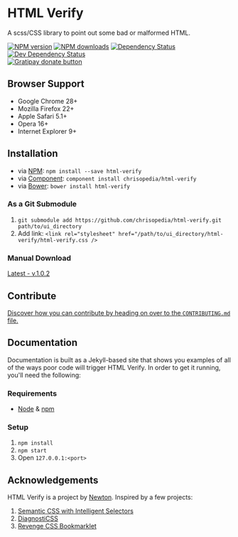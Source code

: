 # HTML Verify

A scss/CSS library to point out some bad or malformed HTML.

[![NPM version](https://img.shields.io/npm/v/html-verify.svg)](https://npmjs.org/package/html-verify "View this project on NPM")
[![NPM downloads](https://img.shields.io/npm/dm/html-verify.svg)](https://npmjs.org/package/html-verify "View this project on NPM")
[![Dependency Status](https://img.shields.io/david/chrisopedia/html-verify.svg)](https://david-dm.org/chrisopedia/html-verify)
[![Dev Dependency Status](https://img.shields.io/david/dev/chrisopedia/html-verify.svg)](https://david-dm.org/chrisopedia/html-verify#info=devDependencies)<br/>
[![Gratipay donate button](https://img.shields.io/gratipay/chrisopedia.svg)](https://www.gratipay.com/chrisopedia/ "Donate weekly to this project using Gratipay")

## Browser Support

- Google Chrome 28+
- Mozilla Firefox 22+
- Apple Safari 5.1+
- Opera 16+
- Internet Explorer 9+

## Installation

- via [NPM](http://npmjs.org/): `npm install --save html-verify`
- via [Component](http://github.com/component/component): `component install chrisopedia/html-verify`
- via [Bower](http://bower.io/): `bower install html-verify`

### As a Git Submodule

1. `git submodule add https://github.com/chrisopedia/html-verify.git path/to/ui_directory`
2. Add link: `<link rel="stylesheet" href="/path/to/ui_directory/html-verify/html-verify.css />`

### Manual Download

[Latest - v.1.0.2](/https://github.com/chrisopedia/html-verify/archive/master.zip)

<!-- CONTRIBUTE/ -->

## Contribute

[Discover how you can contribute by heading on over to the `CONTRIBUTING.md` file.](https://github.com/chrisopedia/html-verify/blob/master/CONTRIBUTING.md#files)

## Documentation

Documentation is built as a Jekyll-based site that shows you examples of all of
the ways poor code will trigger HTML Verify.  In order to get it running, you'll
need the following:

### Requirements

- [Node](http://nodejs.org/) & [npm](https://npmjs.org/)

### Setup

1. `npm install`
2. `npm start`
3. Open `127.0.0.1:<port>`

## Acknowledgements

HTML Verify is a project by [Newton](http://github.com/chrisopedia/). Inspired by a few projects:

1. [Semantic CSS with Intelligent Selectors](http://coding.smashingmagazine.com/2013/08/20/semantic-css-with-intelligent-selectors/)
2. [DiagnostiCSS](https://github.com/diagnosticss/diagnosticss)
3. [Revenge CSS Bookmarklet](https://github.com/Heydon/REVENGE.CSS)
